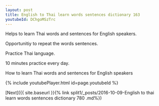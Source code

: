```yaml
---
layout: post
title: English to Thai learn words sentences dictionary 163 
youtubeId: DChgoMSzTrc
---
```

 
 
Helps to learn Thai words and sentences for English speakers.

Opportunitiy to repeat the words sentences. 

Practice Thai language. 
 
10 minutes practice every day. 
 
How to learn Thai words and sentences for English speakers 
 
{% include youtubePlayer.html id=page.youtubeId %}
 
 
[Next]({{ site.baseurl }}{% link  split1/_posts/2016-10-09-English to thai learn words sentences dictionary 780 .md%})
 
